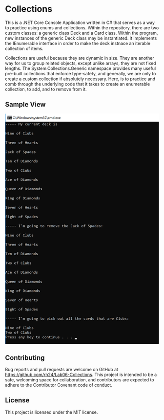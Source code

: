 # Collections

This is a .NET Core Console Application written in C# that serves as a way to practice using enums and collections. Within the repository, there are two custom classes: a generic class Deck<T> and a Card class. Within the program, new instances of the generic Deck<T> class may be instantiated. It implements the IEnumerable interface in order to make the deck instnace an iterable collection of items.

Collections are useful because they are dynamic in size. They are another way for us to group related objects, except unlike arrays, they are not fixed lengths. The System.Collections.Generic namespace provides many useful pre-built collections that enforce type-safety, and generally, we are only to create a custom collection if absolutely necessary. Here, is to practice and comb through the underlying code that it takes to create an enumerable collection, to add, and to remove from it.

## Sample View

![deck_console_output](https://github.com/rh24/Lab06-Collections/blob/RebeccaHong-Lab06/assets/DeckOfCards.png)

## Contributing

Bug reports and pull requests are welcome on GitHub at https://github.com/rh24/Lab06-Collections. This project is intended to be a safe, welcoming space for collaboration, and contributors are expected to adhere to the Contributor Covenant code of conduct.

## License

This project is licensed under the MIT license.